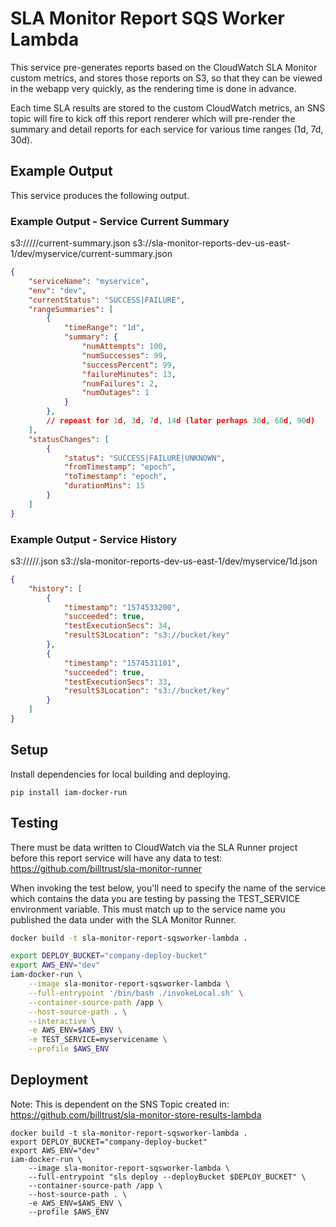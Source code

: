 # SLA Monitor Report SQS Worker Lambda

This service pre-generates reports based on the CloudWatch SLA Monitor custom metrics, and stores those reports on S3, so that they can be viewed in the webapp very quickly, as the rendering time is done in advance.

Each time SLA results are stored to the custom CloudWatch metrics, an SNS topic will fire to kick off this report renderer which will pre-render the summary and detail reports for each service for various time ranges (1d, 7d, 30d).

## Example Output

This service produces the following output.

### Example Output - Service Current Summary

s3://<bucketname>/<env>/<servicename>/current-summary.json
s3://sla-monitor-reports-dev-us-east-1/dev/myservice/current-summary.json
```json
{
    "serviceName": "myservice",
    "env": "dev",
    "currentStatus": "SUCCESS|FAILURE",
    "rangeSummaries": [
        {
            "timeRange": "1d",
            "summary": {
                "numAttempts": 100,
                "numSuccesses": 99,
                "successPercent": 99,
                "failureMinutes": 13,
                "numFailures": 2,
                "numOutages": 1
            }
        },
        // repeast for 1d, 3d, 7d, 14d (later perhaps 30d, 60d, 90d)
    ],
    "statusChanges": [
        {
            "status": "SUCCESS|FAILURE|UNKNOWN",
            "fromTimestamp": "epoch",
            "toTimestamp": "epoch",
            "durationMins": 15
        }
    ]
}
```

### Example Output - Service History

s3://<bucketname>/<env>/<servicename>/<timerange>.json
s3://sla-monitor-reports-dev-us-east-1/dev/myservice/1d.json
```json
{
    "history": [
        {
            "timestamp": "1574533200",
            "succeeded": true,
            "testExecutionSecs": 34,
            "resultS3Location": "s3://bucket/key"
        },
        {
            "timestamp": "1574531101",
            "succeeded": true,
            "testExecutionSecs": 33,
            "resultS3Location": "s3://bucket/key"
        }
    ]
}
```

## Setup

Install dependencies for local building and deploying.

```shell
pip install iam-docker-run
```

## Testing

There must be data written to CloudWatch via the SLA Runner project before this report service will have any data to test:
https://github.com/billtrust/sla-monitor-runner

When invoking the test below, you'll need to specify the name of the service which contains the data you are testing by passing the TEST_SERVICE environment variable.  This must match up to the service name you published the data under with the SLA Monitor Runner.

```bash
docker build -t sla-monitor-report-sqsworker-lambda .

export DEPLOY_BUCKET="company-deploy-bucket"
export AWS_ENV="dev"
iam-docker-run \
    --image sla-monitor-report-sqsworker-lambda \
    --full-entrypoint '/bin/bash ./invokeLocal.sh' \
    --container-source-path /app \
    --host-source-path . \
    --interactive \
    -e AWS_ENV=$AWS_ENV \
    -e TEST_SERVICE=myservicename \
    --profile $AWS_ENV
```

## Deployment

Note: This is dependent on the SNS Topic created in:
https://github.com/billtrust/sla-monitor-store-results-lambda

```shell
docker build -t sla-monitor-report-sqsworker-lambda .
export DEPLOY_BUCKET="company-deploy-bucket"
export AWS_ENV="dev"
iam-docker-run \
    --image sla-monitor-report-sqsworker-lambda \
    --full-entrypoint "sls deploy --deployBucket $DEPLOY_BUCKET" \
    --container-source-path /app \
    --host-source-path . \
    -e AWS_ENV=$AWS_ENV \
    --profile $AWS_ENV
```
